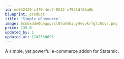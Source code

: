 ```yaml
---
id: ee042429-c470-4ec7-9232-c7951df86a0b
blueprint: product
title: 'Simple eCommerce'
image: 5cmdxdde0qegwyssl8tdmhhiuy4vqvkrfglz8svr.png
price: 139.0
updated_by: 1
updated_at: 1747360693
---
```

A simple, yet powerful e-commerce addon for Statamic.